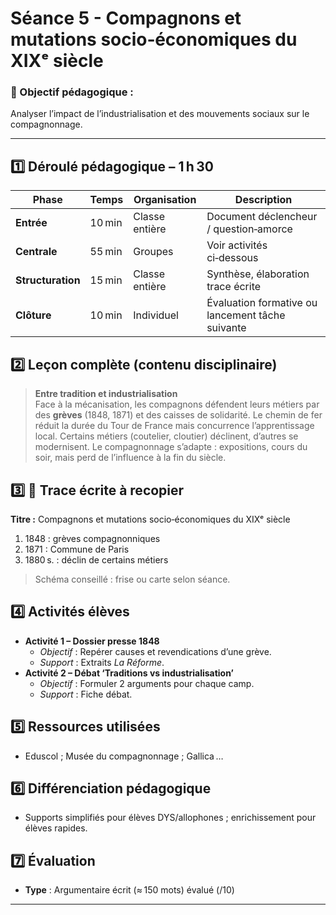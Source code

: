 # Séance 5 - Compagnons et mutations socio‑économiques du XIXᵉ siècle

### 🎯 Objectif pédagogique :

Analyser l’impact de l’industrialisation et des mouvements sociaux sur le compagnonnage.

---

## **1️⃣ Déroulé pédagogique – 1 h 30**

| Phase             | Temps  | Organisation   | Description                                      |
| ----------------- | ------ | -------------- | ------------------------------------------------ |
| **Entrée**        | 10 min | Classe entière | Document déclencheur / question‑amorce           |
| **Centrale**      | 55 min | Groupes        | Voir activités ci‑dessous                        |
| **Structuration** | 15 min | Classe entière | Synthèse, élaboration trace écrite               |
| **Clôture**       | 10 min | Individuel     | Évaluation formative ou lancement tâche suivante |

## **2️⃣ Leçon complète (contenu disciplinaire)**

> **Entre tradition et industrialisation**  
> Face à la mécanisation, les compagnons défendent leurs métiers par des **grèves** (1848, 1871) et des caisses de solidarité. Le chemin de fer réduit la durée du Tour de France mais concurrence l’apprentissage local. Certains métiers (coutelier, cloutier) déclinent, d’autres se modernisent. Le compagnonnage s’adapte : expositions, cours du soir, mais perd de l’influence à la fin du siècle.

## **3️⃣ 📝 Trace écrite à recopier**

**Titre :** Compagnons et mutations socio‑économiques du XIXᵉ siècle

1. 1848 : grèves compagnonniques
2. 1871 : Commune de Paris
3. 1880 s. : déclin de certains métiers

> Schéma conseillé : frise ou carte selon séance.

## **4️⃣ Activités élèves**

- **Activité 1 – Dossier presse 1848**
  - *Objectif* : Repérer causes et revendications d’une grève.
  - *Support* : Extraits _La Réforme_.
- **Activité 2 – Débat ‘Traditions vs industrialisation’**
  - *Objectif* : Formuler 2 arguments pour chaque camp.
  - *Support* : Fiche débat.

## **5️⃣ Ressources utilisées**

- Eduscol ; Musée du compagnonnage ; Gallica …

## **6️⃣ Différenciation pédagogique**

- Supports simplifiés pour élèves DYS/allophones ; enrichissement pour élèves rapides.

## **7️⃣ Évaluation**

- **Type** : Argumentaire écrit (≈ 150 mots) évalué (/10)

---
